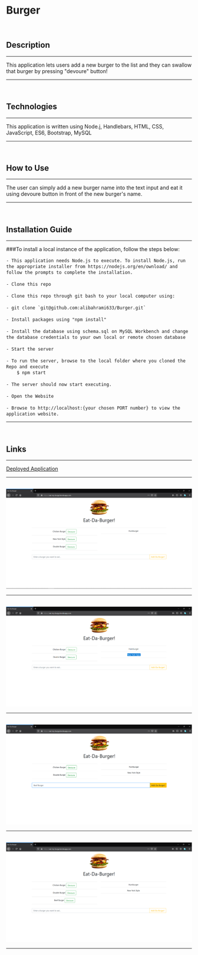 # Burger

<br>


## Description
<hr/>
    <p>
        This application lets users add a new burger to the list and they can swallow that burger by pressing "devoure" button!      
    </p>
<hr/>
<br>


## Technologies
<hr/>
    <p>
        This application is written using Node.j, Handlebars, HTML, CSS, JavaScript, ES6, Bootstrap, MySQL
    </p>
<hr/>
<br>


## How to Use
<hr/>
    <p>
        The user can simply add a new burger name into the text input and eat it using devoure button in front of the new burger's name.
    </p>
<hr/>
<br>


## Installation Guide
<hr/>
    ###To install a local instance of the application, follow the steps below:

    - This application needs Node.js to execute. To install Node.js, run the appropriate installer from https://nodejs.org/en/ownload/ and follow the prompts to complete the installation.

    - Clone this repo

    - Clone this repo through git bash to your local computer using:

    - git clone `git@github.com:alibahrami633/Burger.git`

    - Install packages using "npm install"

    - Install the database using schema.sql on MySQL Workbench and change the database credentials to your own local or remote chosen database

    - Start the server

    - To run the server, browse to the local folder where you cloned the Repo and execute
        $ npm start

    - The server should now start executing.

    - Open the Website
    
    - Browse to http://localhost:{your chosen PORT number} to view the application website.
<hr/>
<br>


## Links

<hr/>
    <p>
        <a href="https://eat-my-burga.herokuapp.com/" target="_blank">Deployed Application </a>
    </p>
<hr/>
<br>


<img src="https://github.com/alibahrami633/Burger/blob/master/public/assets/img/01.png" alt="deployed application image" />

<hr />
<br>

<img src="https://github.com/alibahrami633/Burger/blob/master/public/assets/img/02.png" alt="deployed application image" />

<hr />
<br>

<img src="https://github.com/alibahrami633/Burger/blob/master/public/assets/img/03.png" alt="deployed application image" />

<hr />
<br>

<img src="https://github.com/alibahrami633/Burger/blob/master/public/assets/img/04.png" alt="deployed application image" />

<hr />

